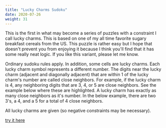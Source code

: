 ```yaml
---
title: "Lucky Charms Sudoku"
date: 2020-07-26
weight: 31
---
```


<p>This is the first in what may become a series of puzzles with a constraint I call lucky charms. This is based on one of my all time favorite sugary breakfast cereals from the US. This puzzle is rather easy but I hope that doesn't prevent you from enjoying it because I think you'll find that it has some really neat logic. If you like this variant, please let me know. </p>
<p>Ordinary sudoku rules apply. In addition, some cells are lucky charms. Each lucky charm symbol represents a different number. The digits near the lucky charm (adjacent and diagonally adjacent) that are within 1 of the lucky charm's number are called close neighbors. For example, if the lucky charm is 4, any neighboring digits that are 3, 4, or 5 are close neighbors. See the example below where these are highlighted. A lucky charm has exactly as many close neighbors as it's number. In the below example, there are two 3's, a 4, and a 5 for a total of 4 close neighbors.

All lucky charms are given (so negative constraints may be necessary).


</p>
<p>
<a href="https://app.crackingthecryptic.com/bsugsq727k">try it here</a>
</p>